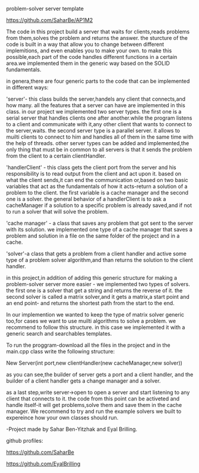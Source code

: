 problem-solver server template

https://github.com/SaharBe/AP1M2

The code in this project build a server that waits for clients,reads problems from them,solves the problem and returns the answer.
the sturcture of the code is built in a way that allow you to change between different implemitions, and even enables you to make your own.
to make this possible,each part of the code handles different functions in a certain area.we implemented them in the generic way based on the SOLID fundamentals.

in genera,there are four generic parts to the code that can be implemented in different ways:

'server'- this class builds the server,handels any client that connects,and how many. all the features that a server can have are implemented in this class. 
in our project we implemented two server types. the first one is a serial server that handles clients one after another.while the program listens to a client and communicate with it,any other client that wants to connect to the server,waits.
the second server type is a parallel server. it allows to muilti clients to connect to him and handles all of them in the same time with the help of threads.
other server types can be added and implemented,the only thing that must be in common to all servers is that it sends the problem from the client to a certain clientHandler.

'handlerClient' - this class gets the client port from the server and his responsibility is to read output from the client and act upon it.
based on what the client sends,it can end the communication or,based on two basic variables that act as the fundamentals of how it acts-return a solution of a problem to the client. the first variable is a cache manager and the second one is a solver. the general behavior of a handlerClient is to ask a cacheManager if a solution to a specific problem is already saved,and if not to run a solver that will solve the problem. 

'cache manager' - a class that saves any problem that got sent to the server with its solution. we implemented one type of a cache manager that saves a problem and solution in a file on the same folder of the project and in a cache.

'solver'-a class that gets a problem from a client handler and active some type of a problem solver algorithm,and than returns the solution to the client handler. 

in this project,in addition of adding this generic structure for making a problem-solver server more easier - we implemented two types of solvers. the first one is a solver that get a string and returns the reverse of it. the second solver is called a matrix solver,and it gets a matrix,a start point and an end point- and returns the shortest path from the start to the end. 

In our implemention we wanted to keep the type of matrix solver generic too,for cases we want to use muilti algorithms to solve a problem. we recommend to follow this structure. in this case we implemented it with a generic search and searchables templates.


To run the proggram-download all the files in the project and in the main.cpp class write the following structure:

New Server(int port,new clientHandler(new cacheManager,new solver))

as you can see,the builder of server gets a port and a client handler, and the builder of a client handler gets a change manager and a solver.

as a last step,write server->open to open a server and start listening to any client that connects to it. the code from this point can be activeted and handle itself-it will get problems,solve them and save them in the cache manager.
We recommend to try and run the example solvers we built to expereince how your own classes should run.

-Project made by Sahar Ben-Yitzhak and Eyal Brilling.

github profiles:

https://github.com/SaharBe

https://github.com/EyalBrilling





